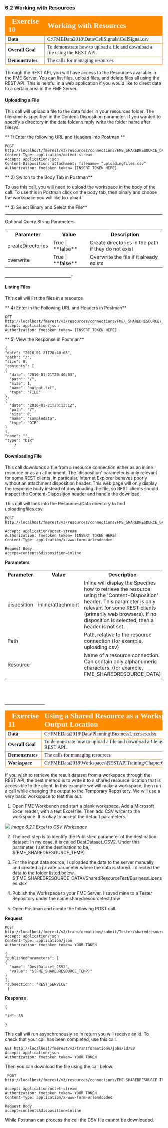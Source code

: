 ### 6.2 Working with Resources

<table style="border-spacing: 0px;border-collapse: collapse;font-family:serif">
<tr>
<td width=25% style="vertical-align:middle;background-color:darkorange;border: 2px solid darkorange">
<i class="fa fa-cogs fa-lg fa-pull-left fa-fw" style="color:white;padding-right: 12px;vertical-align:text-top"></i>
<span style="color:white;font-size:x-large;font-weight: bold">Exercise 10 </span>
</td>
<td style="border: 2px solid darkorange;background-color:darkorange;color:white">
<span style="color:white;font-size:x-large;font-weight: bold"> Working with Resources</span>
</td>
</tr>

<tr>
<td style="border: 1px solid darkorange; font-weight: bold">Data</td>
<td style="border: 1px solid darkorange">C:\FMEData2018\Data\CellSignals\CellSignal.csv
</td>
</tr>

<tr>
<td style="border: 1px solid darkorange; font-weight: bold">Overall Goal</td>
<td style="border: 1px solid darkorange"> To demonstrate how to upload a file and download a file using the REST API. </td>
</tr>

<tr>
<td style="border: 1px solid darkorange; font-weight: bold">Demonstrates</td>
<td style="border: 1px solid darkorange"> The calls for managing resources </td>
</tr>

</table>

Through the REST API, you will have access to the Resources available in
the FME Server. You can list files, upload files, and delete files all
using the REST API. This is helpful in a web application if you would
like to direct data to a certain area in the FME Server.

#### Uploading a File

This call will upload a file to the data folder in your resources
folder. The filename is specified in the Content-Disposition parameter.
If you wanted to specify a directory in the data folder simply write the
folder name after filesys.

** 1) Enter the following URL and Headers into Postman  **

    POST http://localhost/fmerest/v3/resources/connections/FME_SHAREDRESOURCE_DATA/filesys/
    Content-Type: application/octect-stream
    Accept: application/json
    Content-Disposition: attachment; filename= “uploadingfiles.csv”
    Authorization: fmetoken token= [INSERT TOKEN HERE]

** 2) Switch to the Body Tab in Postman**

To use this call, you will need to upload the workspace in the body of
the call. To use this in Postman click on the body tab, then binary and
choose the workspace you will like to upload.

** 3) Select Binary and Select the File**

______________

Optional Query String Parameters

<table>

<tr>
<th>Parameter</th>
<th>Value</th>
<th>Description</th>

</tr>

<tr>
<td>createDirectories</td>
<td> True | **false** </td>
<td>Create directories in the path if they do not exist</td>



<tr>
<td>overwrite</td>
<td>True | **false**</td>
<td> Overwrite the file if it already exists </td>

</tr>

</table>

_________________________________-


#### Listing Files

This call will list the files in a resource

** 4) Enter in the Following URL and Headers in Postman**


    GET http://localhost/fmerest/v3/resources/connections/FME\_SHAREDRESOURCE\_TEMP/filesys/\
    Accept: application/json
    Authorization: fmetoken token= [INSERT TOKEN HERE]

** 5) View the Response in Postman**

    {
    "date": "2016-01-21T20:40:03",
    "path": "/",
    "size": 0,
    "contents": [
    {
      "date": "2016-01-21T20:40:03",
      "path": "/",
      "size": 1,
      "name": "output.txt",
      "type": "FILE"
    },
    {
      "date": "2016-01-21T20:13:12",
      "path": "/",
      "size": 0,
      "name": "sampledata",
      "type": "DIR"
    }
    ],
    "name": "",
    "type": "DIR"
        }

#### Downloading File

This call downloads a file from a resource connection either as an
inline resource or as an attachment. The 'disposition' parameter is
only relevant for some REST clients. In particular, Internet Explorer
behaves poorly without an attachment disposition header. This web page
will only display the response body instead of downloading the file, so
REST clients should inspect the Content-Disposition header and handle
the download.

This call will look into the Resources/Data directory to find uploadingfiles.csv.

    POST http://localhost/fmerest/v3/resources/connections/FME_SHAREDRESOURCE_DATA/download/uploadingfiles.csv

    Accept: application/octet-stream
    Authorization: fmetoken token= [INSERT TOKEN HERE]
    Content-Type: application/x-www-form-urlendcoded

    Request Body
    accept=contents&disposition=inline


**Parameters**

<table>

<tr>
<th>Parameter</th>
<th>Value</th>
<th>Description</th>

</tr>

<tr>
<td>disposition</td>
<td> inline/attachment </td>
<td>Inline will display the Specifies how to retrieve the resource using the 'Content-Disposition' header. This parameter is only relevant for some REST clients (primarily web browsers). If no disposition is selected, then a header is not set.</td>



<tr>
<td>Path</td>
<td></td>
<td> Path, relative to the resource connection (for example, uploading.csv) </td>

<tr>
<td>Resource</td>
<td></td>
<td>Name of a resource connection. Can contain only alphanumeric characters. (for example, FME_SHAREDRESOURCE_DATA) </td>


</tr>

</table>

<br>
<br>
<br>
____________________

<table style="border-spacing: 0px;border-collapse: collapse;font-family:serif">
<tr>
<td width=25% style="vertical-align:middle;background-color:darkorange;border: 2px solid darkorange">
<i class="fa fa-cogs fa-lg fa-pull-left fa-fw" style="color:white;padding-right: 12px;vertical-align:text-top"></i>
<span style="color:white;font-size:x-large;font-weight: bold">Exercise 11 </span>
</td>
<td style="border: 2px solid darkorange;background-color:darkorange;color:white">
<span style="color:white;font-size:x-large;font-weight: bold"> Using a Shared Resource as a Workspace Output Location</span>
</td>
</tr>

<tr>
<td style="border: 1px solid darkorange; font-weight: bold">Data</td>
<td style="border: 1px solid darkorange">C:\FMEData2018\Data\Planning\BusinessLicenses.xlsx</td>
</tr>

<tr>
<td style="border: 1px solid darkorange; font-weight: bold">Overall Goal</td>
<td style="border: 1px solid darkorange"> To demonstrate how to upload a file and download a file using the REST API. </td>
</tr>

<tr>
<td style="border: 1px solid darkorange; font-weight: bold">Demonstrates</td>
<td style="border: 1px solid darkorange"> The calls for managing resources </td>
</tr>
<tr>
<td style="border: 1px solid darkorange; font-weight: bold">Workspace</td>
<td style="border: 1px solid darkorange"> C:\FMEData2018\Workspaces\RESTAPITraining\Chapter6Exercise11 </td>
</tr>


</table>




If you wish to retrieve the result dataset from a workspace through the
REST API, the best method is to write it to a shared resource location
that is accessible to the client. In this example we will make a
workspace, then run a call while changing the output to the Temporary
Repository. We will use a very basic workspace to test this out.

1.  Open FME Workbench and start a blank workspace. Add a Microsoft
    Excel reader, with a test Excel file. Then add CSV writer to the
    workspace. It is okay to accept the default parameters.


![](./Images/image6.2.1.Excel.png)
*Image 6.2.1 Excel to CSV Workspace*

2.  The next step is to identify the Published parameter of the
    destination dataset. In my case, it is called DestDataset\_CSV2.
    Under this parameter, I set the destination to be,
    $(FME\_SHAREDRESOURCE\_TEMP)

3.  For the input data source, I uploaded the data to the server
    manually and created a private parameter where the data is stored.
    I directed the data to the folder listed below.
    $(FME\_SHAREDRESOURCE\_DATA)/SharedResourceTest/BusinessLicenses.xlsx

4.  Publish the Workspace to your FME Server. I saved mine to a Tester
    Repository under the name sharedresourcetest.fmw

5.  Open Postman and create the following POST call.

**Request**

    POST
    http://localhost/fmerest/v3/transformations/submit/Tester/sharedresourcetest.fmw
    Accept: application/json
    Content-Type: application/json
    Authorization: fmetoken token= YOUR TOKEN

    {
    "publishedParameters": [
    {
      "name": "DestDataset_CSV2",
      "value": "$(FME_SHAREDRESOURCE_TEMP)"
    }
    ],
    "subsection": "REST_SERVICE"
     }


**Response**

    {

    "id": 88

    }

This call will run asynchronously so in return you will receive an id.
To check that your call has been completed, use this call.

    GET http://localhost/fmerest/v3/transformations/jobs/id/88
    Accept: application/json
    Authorization: fmetoken token= YOUR TOKEN


Then you can download the file using the call below.

     POST http://localhost/fmerest/v3/resources/connections/FME_SHAREDRESOURCE_TEMP/download/Business_Licences.csv

    Accept: application/octet-stream
    Authorization: fmetoken token= YOUR TOKEN
    Content-Type: application/x-www-form-urlendcoded

    Request Body
    accept=contents&disposition=inline


While Postman can process the call the CSV file cannot be downloaded.
